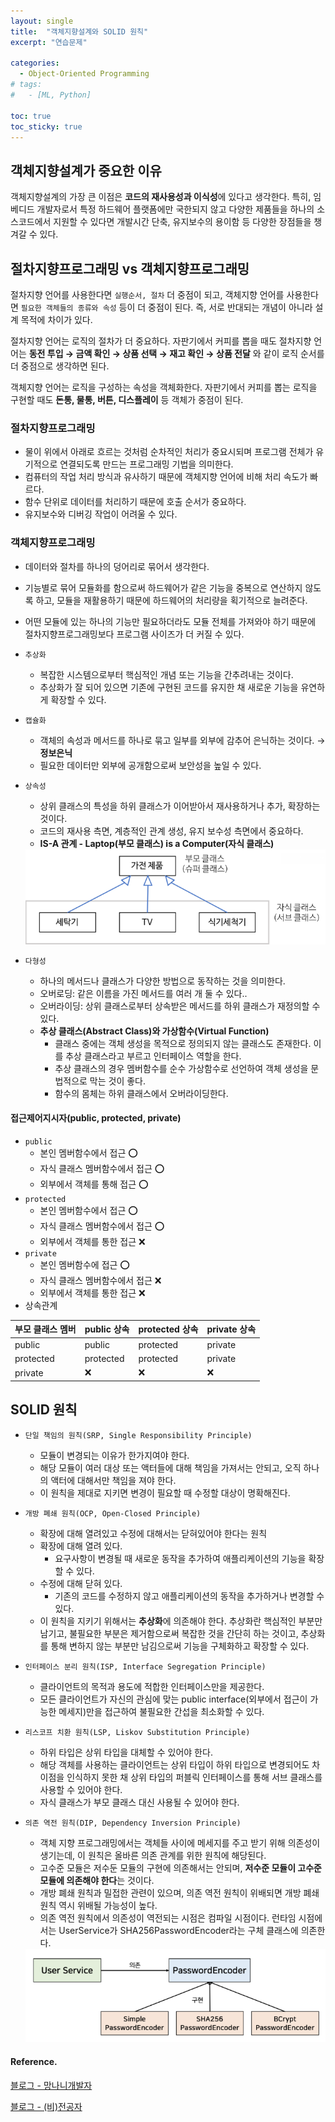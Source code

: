 ```yaml
---
layout: single
title:  "객체지향설계와 SOLID 원칙"
excerpt: "연습문제"

categories:
  - Object-Oriented Programming
# tags:
#   - [ML, Python]

toc: true
toc_sticky: true
---
```


## 객체지향설계가 중요한 이유

객체지향설계의 가장 큰 이점은 **코드의 재사용성과 이식성**에 있다고 생각한다. 특히, 임베디드 개발자로서 특정 하드웨어 플랫폼에만 국한되지 않고 다양한 제품들을 하나의 소스코드에서 지원할 수 있다면 개발시간 단축, 유지보수의 용이함 등 다양한 장점들을 챙겨갈 수 있다.

## 절차지향프로그래밍 vs 객체지향프로그래밍

절차지향 언어를 사용한다면 `실행순서, 절차` 더 중점이 되고, 객체지향 언어를 사용한다면 `필요한 객체들의 종류와 속성` 등이 더 중점이 된다. 즉, 서로 반대되는 개념이 아니라 설계 목적에 차이가 있다.


절차지향 언어는 로직의 절차가 더 중요하다. 자판기에서 커피를 뽑을 때도 절차지향 언어는 **동전 투입 → 금액 확인 → 상품 선택 → 재고 확인 → 상품 전달** 와 같이 로직 순서를 더 중점으로 생각하면 된다.


객체지향 언어는 로직을 구성하는 속성을 객체화한다. 자판기에서 커피를 뽑는 로직을 구현할 때도 **돈통, 물통, 버튼, 디스플레이** 등 객체가 중점이 된다.


### 절차지향프로그래밍
- 물이 위에서 아래로 흐르는 것처럼 순차적인 처리가 중요시되며 프로그램 전체가 유기적으로 연결되도록 만드는 프로그래밍 기법을 의미한다.
- 컴퓨터의 작업 처리 방식과 유사하기 때문에 객체지향 언어에 비해 처리 속도가 빠르다.
- 함수 단위로 데이터를 처리하기 때문에 호출 순서가 중요하다.
- 유지보수와 디버깅 작업이 어려울 수 있다.

### 객체지향프로그래밍
- 데이터와 절차를 하나의 덩어리로 묶어서 생각한다.
- 기능별로 묶어 모듈화를 함으로써 하드웨어가 같은 기능을 중복으로 연산하지 않도록 하고, 모듈을 재활용하기 때문에 하드웨어의 처리량을 획기적으로 늘려준다.
- 어떤 모듈에 있는 하나의 기능만 필요하더라도 모듈 전체를 가져와야 하기 때문에 절차지향프로그래밍보다 프로그램 사이즈가 더 커질 수 있다.
- `추상화`
    - 복잡한 시스템으로부터 핵심적인 개념 또는 기능을 간추려내는 것이다.
    - 추상화가 잘 되어 있으면 기존에 구현된 코드를 유지한 채 새로운 기능을 유연하게 확장할 수 있다.
- `캡슐화`
    - 객체의 속성과 메서드를 하나로 묶고 일부를 외부에 감추어 은닉하는 것이다. → **정보은닉**
    - 필요한 데이터만 외부에 공개함으로써 보안성을 높일 수 있다.
- `상속성`
    - 상위 클래스의 특성을 하위 클래스가 이어받아서 재사용하거나 추가, 확장하는 것이다.
    - 코드의 재사용 측면, 계층적인 관계 생성, 유지 보수성 측면에서 중요하다.
    - **IS-A 관계 - Laptop(부모 클래스) is a Computer(자식 클래스)**

    <img src="./img/Is-A.PNG">


- `다형성`
    - 하나의 메서드나 클래스가 다양한 방법으로 동작하는 것을 의미한다.
    - 오버로딩: 같은 이름을 가진 메서드를 여러 개 둘 수 있다..
    - 오버라이딩: 상위 클래스로부터 상속받은 메서드를 하위 클래스가 재정의할 수 있다.
    - **추상 클래스(Abstract Class)와 가상함수(Virtual Function)**
        - 클래스 중에는 객체 생성을 목적으로 정의되지 않는 클래스도 존재한다. 이를 추상 클래스라고 부르고 인터페이스 역할을 한다.
        - 추상 클래스의 경우 멤버함수를 순수 가상함수로 선언하여 객체 생성을 문법적으로 막는 것이 좋다.
        - 함수의 몸체는 하위 클래스에서 오버라이딩한다.

#### 접근제어지시자(public, protected, private)
- `public`
    - 본인 멤버함수에서 접근 ⭕
    - 자식 클래스 멤버함수에서 접근 ⭕
    - 외부에서 객체를 통해 접근 ⭕
- `protected`
    - 본인 멤버함수에서 접근 ⭕
    - 자식 클래스 멤버함수에서 접근 ⭕
    - 외부에서 객체를 통한 접근 ❌
- `private`
    - 본인 멤버함수에 접근 ⭕
    - 자식 클래스 멤버함수에서 접근 ❌
    - 외부에서 객체를 통한 접근 ❌
- 상속관계

| 부모 클래스 멤버 | public 상속 | protected 상속 | private 상속 |
| --- | --- | --- | --- |
| public | public | protected | private |
| protected | protected | protected | private |
| private | ❌ | ❌ | ❌ |


## SOLID 원칙
- `단일 책임의 원칙(SRP, Single Responsibility Principle)`
    - 모듈이 변경되는 이유가 한가지여야 한다.
    - 해당 모듈이 여러 대상 또는 액터들에 대해 책임을 가져서는 안되고, 오직 하나의 액터에 대해서만 책임을 져야 한다.
    - 이 원칙을 제대로 지키면 변경이 필요할 때 수정할 대상이 명확해진다.
- `개방 폐쇄 원칙(OCP, Open-Closed Principle)`
    - 확장에 대해 열려있고 수정에 대해서는 닫혀있어야 한다는 원칙
    - 확장에 대해 열려 있다.
        - 요구사항이 변경될 때 새로운 동작을 추가하여 애플리케이션의 기능을 확장할 수 있다.
    - 수정에 대해 닫혀 있다.
        - 기존의 코드를 수정하지 않고 애플리케이션의 동작을 추가하거나 변경할 수 있다.
    - 이 원칙을 지키기 위해서는 **추상화**에 의존해야 한다. 추상화란 핵심적인 부분만 남기고, 불필요한 부분은 제거함으로써 복잡한 것을 간단히 하는 것이고, 추상화를 통해 변하지 않는 부분만 남김으로써 기능을 구체화하고 확장할 수 있다.
- `인터페이스 분리 원칙(ISP, Interface Segregation Principle)`
    - 클라이언트의 목적과 용도에 적합한 인터페이스만을 제공한다.
    - 모든 클라이언트가 자신의 관심에 맞는 public interface(외부에서 접근이 가능한 메세지)만을 접근하여 불필요한 간섭을 최소화할 수 있다.
- `리스코프 치환 원칙(LSP, Liskov Substitution Principle)`
    - 하위 타입은 상위 타입을 대체할 수 있어야 한다.
    - 해당 객체를 사용하는 클라이언트는 상위 타입이 하위 타입으로 변경되어도 차이점을 인식하지 못한 채 상위 타입의 퍼블릭 인터페이스를 통해 서브 클래스를 사용할 수 있어야 한다.
    - 자식 클래스가 부모 클래스 대신 사용될 수 있어야 한다.
- `의존 역전 원칙(DIP, Dependency Inversion Principle)`
    - 객체 지향 프로그래밍에서는 객체들 사이에 메세지를 주고 받기 위해 의존성이 생기는데, 이 원칙은 올바른 의존 관계를 위한 원칙에 해당된다.
    - 고수준 모듈은 저수둔 모듈의 구현에 의존해서는 안되며, **저수준 모듈이 고수준 모듈에 의존해야 한다**는 것이다.
    - 개방 폐쇄 원칙과 밀접한 관련이 있으며, 의존 역전 원칙이 위배되면 개방 폐쇄 원칙 역시 위배될 가능성이 높다.
    - 의존 역전 원칙에서 의존성이 역전되는 시점은 컴파일 시점이다. 런타임 시점에서는 UserService가 SHA256PasswordEncoder라는 구체 클래스에 의존한다.
    
    <img src="./img/dip.PNG">
    

#### Reference.

[블로그 - 망나니개발자](https://mangkyu.tistory.com/194)

[블로그 - (비)전공자](https://blackvill.tistory.com/221)

